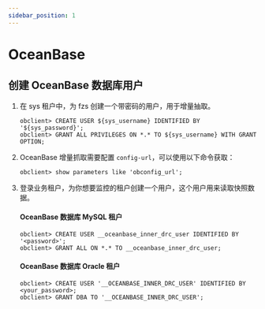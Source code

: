 ```yaml
---
sidebar_position: 1
---
```


# OceanBase

创建 OceanBase 数据库用户
----------------------

1. 在 sys 租户中，为 fzs 创建一个带密码的用户，用于增量抽取。

   ```shell
   obclient> CREATE USER ${sys_username} IDENTIFIED BY '${sys_password}';
   obclient> GRANT ALL PRIVILEGES ON *.* TO ${sys_username} WITH GRANT OPTION;
   ```
2. OceanBase 增量抓取需要配置 `config-url`，可以使用以下命令获取：

    ```shell
    obclient> show parameters like 'obconfig_url';
    ```
3. 登录业务租户，为你想要监控的租户创建一个用户，这个用户用来读取快照数据。
   #### OceanBase 数据库 MySQL 租户
    ```shell
    obclient> CREATE USER __oceanbase_inner_drc_user IDENTIFIED BY '<password>';
    obclient> GRANT ALL ON *.* TO __oceanbase_inner_drc_user;
    ```
   #### OceanBase 数据库 Oracle 租户
    ```shell
    obclient> CREATE USER '__OCEANBASE_INNER_DRC_USER' IDENTIFIED BY <your_password>;
    obclient> GRANT DBA TO '__OCEANBASE_INNER_DRC_USER';
    ```


